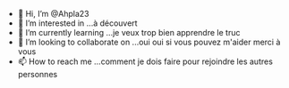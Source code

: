 - 👋 Hi, I’m @Ahpla23
- 👀 I’m interested in ...à découvert 
- 🌱 I’m currently learning ...je veux trop bien apprendre le truc 
- 💞️ I’m looking to collaborate on ...oui oui si vous pouvez m'aider merci à vous 
- 📫 How to reach me ...comment je dois faire pour rejoindre les autres personnes 

<!---
Ahpla23/Ahpla23 is a ✨ special ✨ repository because its `README.md` (this file) appears on your GitHub profile.
You can click the Preview link to take a look at your changes.
--->
